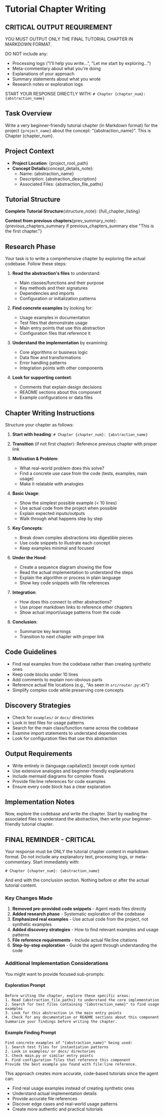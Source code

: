 # Tutorial Chapter Writing

## CRITICAL OUTPUT REQUIREMENT

YOU MUST OUTPUT ONLY THE FINAL TUTORIAL CHAPTER IN MARKDOWN FORMAT. 

DO NOT include any:
- Processing logs ("I'll help you write...", "Let me start by exploring...")
- Meta-commentary about what you're doing
- Explanations of your approach
- Summary statements about what you wrote
- Research notes or exploration logs

START YOUR RESPONSE DIRECTLY WITH: `# Chapter {chapter_num}: {abstraction_name}`

## Task Overview

Write a very beginner-friendly tutorial chapter (in Markdown format) for the project `{project_name}` about the concept: "{abstraction_name}". This is Chapter {chapter_num}.

## Project Context

- **Project Location**: {project_root_path}
- **Concept Details**{concept_details_note}:
  - Name: {abstraction_name}
  - Description: {abstraction_description}
  - Associated Files: {abstraction_file_paths}

## Tutorial Structure

**Complete Tutorial Structure**{structure_note}:
{full_chapter_listing}

**Context from previous chapters**{prev_summary_note}:
{previous_chapters_summary if previous_chapters_summary else "This is the first chapter."}

## Research Phase

Your task is to write a comprehensive chapter by exploring the actual codebase. Follow these steps:

1. **Read the abstraction's files** to understand:
   - Main classes/functions and their purpose
   - Key methods and their signatures
   - Dependencies and imports
   - Configuration or initialization patterns

2. **Find concrete examples** by looking for:
   - Usage examples in documentation
   - Test files that demonstrate usage
   - Main entry points that use this abstraction
   - Configuration files that reference it

3. **Understand the implementation** by examining:
   - Core algorithms or business logic
   - Data flow and transformations
   - Error handling patterns
   - Integration points with other components

4. **Look for supporting context**:
   - Comments that explain design decisions
   - README sections about this component
   - Example configurations or data files

## Chapter Writing Instructions

Structure your chapter as follows:

1. **Start with heading**: `# Chapter {chapter_num}: {abstraction_name}`

2. **Transition** (if not first chapter): Reference previous chapter with proper link

3. **Motivation & Problem**: 
   - What real-world problem does this solve?
   - Find a concrete use case from the code (tests, examples, main usage)
   - Make it relatable with analogies

4. **Basic Usage**:
   - Show the simplest possible example (< 10 lines)
   - Use actual code from the project when possible
   - Explain expected inputs/outputs
   - Walk through what happens step by step

5. **Key Concepts**:
   - Break down complex abstractions into digestible pieces
   - Use code snippets to illustrate each concept
   - Keep examples minimal and focused

6. **Under the Hood**:
   - Create a sequence diagram showing the flow
   - Read the actual implementation to understand the steps
   - Explain the algorithm or process in plain language
   - Show key code snippets with file references

7. **Integration**:
   - How does this connect to other abstractions?
   - Use proper markdown links to reference other chapters
   - Show actual import/usage patterns from the code

8. **Conclusion**:
   - Summarize key learnings
   - Transition to next chapter with proper link

## Code Guidelines

- Find real examples from the codebase rather than creating synthetic ones
- Keep code blocks under 10 lines
- Add comments to explain non-obvious parts
- Reference actual file locations (e.g., "As seen in `src/router.py:45`")
- Simplify complex code while preserving core concepts

## Discovery Strategies

- Check for `examples/` or `docs/` directories
- Look in test files for usage patterns
- Search for the main class/function name across the codebase
- Examine import statements to understand dependencies
- Look for configuration files that use this abstraction

## Output Requirements

- Write entirely in {language.capitalize()} (except code syntax)
- Use extensive analogies and beginner-friendly explanations
- Include mermaid diagrams for complex flows
- Provide file:line references for code examples
- Ensure every code block has a clear explanation

## Implementation Notes

Now, explore the codebase and write the chapter. Start by reading the associated files to understand the abstraction, then write your beginner-friendly tutorial chapter.

## FINAL REMINDER - CRITICAL

Your response must be ONLY the tutorial chapter content in markdown format. Do not include any explanatory text, processing logs, or meta-commentary. Start immediately with:

`# Chapter {chapter_num}: {abstraction_name}`

And end with the conclusion section. Nothing before or after the actual tutorial content.

### Key Changes Made

1. **Removed pre-provided code snippets** - Agent reads files directly
2. **Added research phase** - Systematic exploration of the codebase
3. **Emphasized real examples** - Use actual code from the project, not synthetic examples
4. **Added discovery strategies** - How to find relevant examples and usage patterns
5. **File reference requirements** - Include actual file:line citations
6. **Step-by-step exploration** - Guide the agent through understanding the code

### Additional Implementation Considerations

You might want to provide focused sub-prompts:

#### Exploration Prompt
```
Before writing the chapter, explore these specific areas:
1. Read {abstraction_file_paths} to understand the core implementation
2. Search for test files containing "{abstraction_name}" to find usage examples
3. Look for this abstraction in the main entry points
4. Check for any documentation or README sections about this component
Summarize your findings before writing the chapter.
```

#### Example Finding Prompt
```
Find concrete examples of "{abstraction_name}" being used:
1. Search test files for instantiation patterns
2. Look in examples/ or docs/ directories
3. Check main.py or similar entry points
4. Find configuration files that reference this component
Provide the best example you found with file:line reference.
```

This approach creates more accurate, code-based tutorials since the agent can:
- Find real usage examples instead of creating synthetic ones
- Understand actual implementation details
- Provide accurate file references
- Discover edge cases and real-world usage patterns
- Create more authentic and practical tutorials